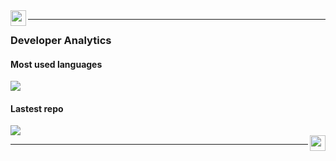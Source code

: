 <img src="https://williamgregorio.github.io/assets/logo.png" width="25" height="25" align="left"/>
<hr>


<div>
  <h3>Developer Analytics</h3>
      <div>
        <h4>Most used languages</h4>
        <img align="center" src="https://github-readme-stats.vercel.app/api/top-langs/?username=williamgregorio&layout=pie&hide_title=true&langs_count=5" />
      </div>
      <div>
        <h4>Lastest repo</h4>
        <img align="center" src="https://github-readme-stats.vercel.app/api/pin/?username=williamgregorio&repo=shopify_theme" />
      </div>
</div>


<img src="https://williamgregorio.github.io/assets/logo.png" width="25" height="25" align="right"/>
<hr>

